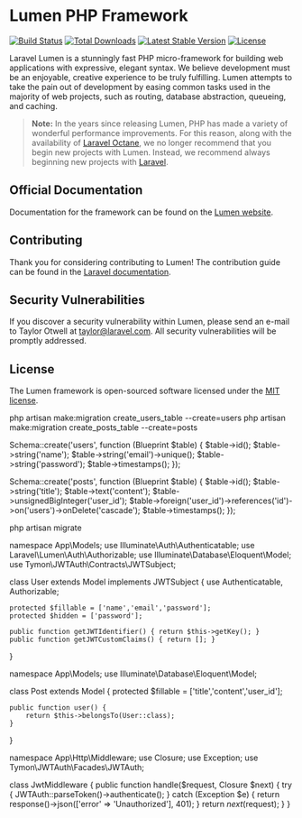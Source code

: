 # Lumen PHP Framework

[![Build Status](https://travis-ci.org/laravel/lumen-framework.svg)](https://travis-ci.org/laravel/lumen-framework)
[![Total Downloads](https://img.shields.io/packagist/dt/laravel/lumen-framework)](https://packagist.org/packages/laravel/lumen-framework)
[![Latest Stable Version](https://img.shields.io/packagist/v/laravel/lumen-framework)](https://packagist.org/packages/laravel/lumen-framework)
[![License](https://img.shields.io/packagist/l/laravel/lumen)](https://packagist.org/packages/laravel/lumen-framework)

Laravel Lumen is a stunningly fast PHP micro-framework for building web applications with expressive, elegant syntax. We believe development must be an enjoyable, creative experience to be truly fulfilling. Lumen attempts to take the pain out of development by easing common tasks used in the majority of web projects, such as routing, database abstraction, queueing, and caching.

> **Note:** In the years since releasing Lumen, PHP has made a variety of wonderful performance improvements. For this reason, along with the availability of [Laravel Octane](https://laravel.com/docs/octane), we no longer recommend that you begin new projects with Lumen. Instead, we recommend always beginning new projects with [Laravel](https://laravel.com).

## Official Documentation

Documentation for the framework can be found on the [Lumen website](https://lumen.laravel.com/docs).

## Contributing

Thank you for considering contributing to Lumen! The contribution guide can be found in the [Laravel documentation](https://laravel.com/docs/contributions).

## Security Vulnerabilities

If you discover a security vulnerability within Lumen, please send an e-mail to Taylor Otwell at taylor@laravel.com. All security vulnerabilities will be promptly addressed.

## License

The Lumen framework is open-sourced software licensed under the [MIT license](https://opensource.org/licenses/MIT).


php artisan make:migration create_users_table --create=users
php artisan make:migration create_posts_table --create=posts


Schema::create('users', function (Blueprint $table) {
    $table->id();
    $table->string('name');
    $table->string('email')->unique();
    $table->string('password');
    $table->timestamps();
});


Schema::create('posts', function (Blueprint $table) {
    $table->id();
    $table->string('title');
    $table->text('content');
    $table->unsignedBigInteger('user_id');
    $table->foreign('user_id')->references('id')->on('users')->onDelete('cascade');
    $table->timestamps();
});

php artisan migrate


namespace App\Models;
use Illuminate\Auth\Authenticatable;
use Laravel\Lumen\Auth\Authorizable;
use Illuminate\Database\Eloquent\Model;
use Tymon\JWTAuth\Contracts\JWTSubject;

class User extends Model implements JWTSubject {
    use Authenticatable, Authorizable;

    protected $fillable = ['name','email','password'];
    protected $hidden = ['password'];

    public function getJWTIdentifier() { return $this->getKey(); }
    public function getJWTCustomClaims() { return []; }
}

namespace App\Models;
use Illuminate\Database\Eloquent\Model;

class Post extends Model {
    protected $fillable = ['title','content','user_id'];

    public function user() {
        return $this->belongsTo(User::class);
    }
}


namespace App\Http\Middleware;
use Closure;
use Exception;
use Tymon\JWTAuth\Facades\JWTAuth;

class JwtMiddleware {
    public function handle($request, Closure $next) {
        try {
            JWTAuth::parseToken()->authenticate();
        } catch (Exception $e) {
            return response()->json(['error' => 'Unauthorized'], 401);
        }
        return $next($request);
    }
}

